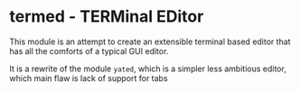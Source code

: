 # termed - TERMinal EDitor

This module is an attempt to create an extensible terminal based editor
that has all the comforts of a typical GUI editor.

It is a rewrite of the module `yated`, which is a simpler
less ambitious editor, which main flaw is lack of support for tabs


